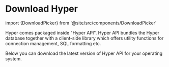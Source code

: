 # Download Hyper

import {DownloadPicker} from '@site/src/components/DownloadPicker'


Hyper comes packaged inside "Hyper API". Hyper API bundles the Hyper database together with a client-side library which offers utility functions for connection management, SQL formatting etc.

Below you can download the latest version of Hyper API for your operating system.

<DownloadPicker />
